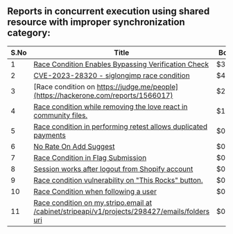 ## Reports in concurrent execution using shared resource with improper synchronization category:
| S.No | Title | Bounty |
| ---- | ----- | ------ |
| 1 | [Race Condition Enables Bypassing Verification Check](https://hackerone.com/reports/2110030) | $3000.0 |
| 2 | [ CVE-2023-28320 - siglongjmp race condition](https://hackerone.com/reports/1990421) | $480.0 |
| 3 | [Race condition on https://judge.me/people](https://hackerone.com/reports/1566017) | $250.0 |
| 4 | [Race condition while removing the love react in community files.](https://hackerone.com/reports/996141) | $150.0 |
| 5 | [Race condition in performing retest allows duplicated payments](https://hackerone.com/reports/429026) | $0.0 |
| 6 | [No Rate On Add Suggest](https://hackerone.com/reports/481654) | $0.0 |
| 7 | [Race Condition in Flag Submission](https://hackerone.com/reports/454949) | $0.0 |
| 8 | [Session works after logout from Shopify account](https://hackerone.com/reports/340191) | $0.0 |
| 9 | [Race condition vulnerability on "This Rocks" button.](https://hackerone.com/reports/474021) | $0.0 |
| 10 | [Race Condition when following a user](https://hackerone.com/reports/927384) | $0.0 |
| 11 | [Race condition on my.stripo.email at /cabinet/stripeapi/v1/projects/298427/emails/folders uri](https://hackerone.com/reports/994051) | $0.0 |